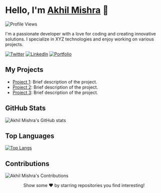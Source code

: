 <!-- Your Name -->
# Hello, I'm [Akhil Mishra](https://yourwebsite.com) 👋

<!-- Visitor Counter -->
![Profile Views](https://komarev.com/ghpvc/?username=akhilmishra210)

<!-- Introduction -->
I'm a passionate developer with a love for coding and creating innovative solutions. I specialize in XYZ technologies and enjoy working on various projects.

<!-- Social Media Links -->
[![Twitter](https://img.shields.io/twitter/follow/?style=social)](https://twitter.com/your-twitter-handle)
[![LinkedIn](https://img.shields.io/badge/LinkedIn-Connect-blue)](https://www.linkedin.com/in/your-linkedin-profile/)
[![Portfolio](https://img.shields.io/badge/Portfolio-Visit-red)](https://yourwebsite.com)

<!-- Project Showcase -->
## My Projects

- [Project 1](https://github.com/akhilmishra210/project-1): Brief description of the project.
- [Project 2](https://github.com/akhilmishra210/project-2): Brief description of the project.
- [Project 3](https://github.com/akhilmishra210/project-3): Brief description of the project.

<!-- GitHub Stats -->
## GitHub Stats

![Akhil Mishra's GitHub stats](https://github-readme-stats.vercel.app/api?username=akhilmishra210&show_icons=true&theme=dark)

<!-- Top Languages -->
## Top Languages

[![Top Langs](https://github-readme-stats.vercel.app/api/top-langs/?username=akhilmishra210&layout=compact&theme=dark)](https://github.com/akhilmishra210)

<!-- Contributions -->
## Contributions

![Akhil Mishra's Contributions](https://github-readme-streak-stats.herokuapp.com/?user=akhilmishra210&theme=dark)

<!-- Footer -->
<p align="center">
    Show some ❤️ by starring repositories you find interesting!
</p>
